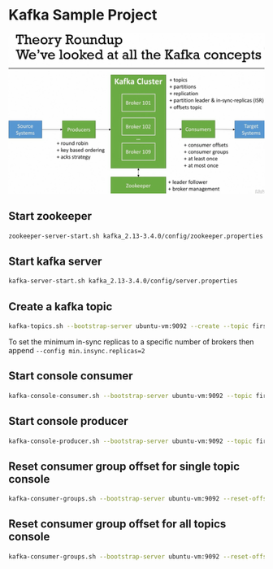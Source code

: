 # Kafka Sample Project

![Kafka Concepts](./img/kafka_concepts.png)
## Start zookeeper
```bash
zookeeper-server-start.sh kafka_2.13-3.4.0/config/zookeeper.properties
```

## Start kafka server
```bash
kafka-server-start.sh kafka_2.13-3.4.0/config/server.properties
```

## Create a kafka topic
```bash
kafka-topics.sh --bootstrap-server ubuntu-vm:9092 --create --topic first_topic --partitions 3 --replication-factor 2
```

To set the minimum in-sync replicas to a specific number of brokers then append
`--config min.insync.replicas=2`

## Start console consumer
```bash
kafka-console-consumer.sh --bootstrap-server ubuntu-vm:9092 --topic first_topic --group my-first-application
```

## Start console producer
```bash
kafka-console-producer.sh --bootstrap-server ubuntu-vm:9092 --topic first_topic --producer.config kafka_2.13-3.4.0/config/producer.properties
```

## Reset consumer group offset for single topic console
```bash
kafka-consumer-groups.sh --bootstrap-server ubuntu-vm:9092 --reset-offsets --to-earliest --execute --group my-first-application --topic first_topic
```

## Reset consumer group offset for all topics console
```bash
kafka-consumer-groups.sh --bootstrap-server ubuntu-vm:9092 --reset-offsets --to-earliest --execute --group my-first-application --all-topics
```